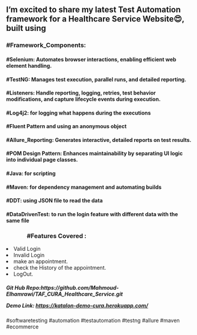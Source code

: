 <h2>I’m excited to share my latest Test Automation framework for a Healthcare Service Website😍, built using </h2>

<h3>#Framework_Components:</h3>
<h4>#Selenium: Automates browser interactions, enabling efficient web element handling.</h4>
<h4>#TestNG: Manages test execution, parallel runs, and detailed reporting.</h4>
<h4>#Listeners: Handle reporting, logging, retries, test behavior modifications, and capture lifecycle events during execution.</h4>
<h4>#Log4j2: for logging what happens during the executions</h4>
<h4>#Fluent Pattern and using an anonymous object</h4>
<h4>#Allure_Reporting: Generates interactive, detailed reports on test results.</h4>
<h4>#POM Design Pattern: Enhances maintainability by separating UI logic into individual page classes.</h4>
<h4>#Java: for scripting</h4>
<h4>#Maven: for dependency management and automating builds</h4>
<h4>#DDT: using JSON file to read  the data </h4>
<h4>#DataDrivenTest: to run the login feature with different data with the same file</h4>




<h3><ol><ol>#Features Covered :</ol></h3>

<li> Valid Login</li>

<li>Invalid Login</li>

<li> make an appointment.</li>

<li> check the History of the appointment.</li>

<li>LogOut.</li>
<h5>
Git Hub Repo:https://github.com/Mahmoud-Elhamrawi/TAF_CURA_Healthcare_Service.git

Demo Link: https://katalon-demo-cura.herokuapp.com/
</h5>


#softwaretesting #automation #testautomation #testng #allure #maven #ecommerce







